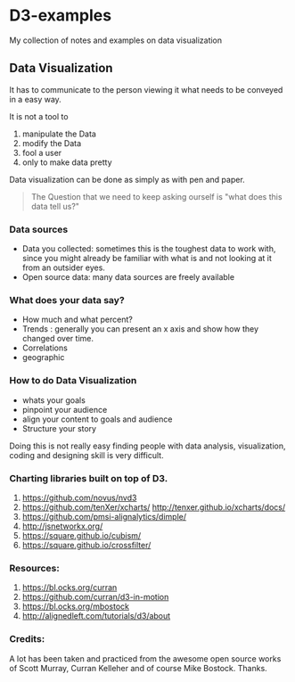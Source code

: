 # D3-examples
My collection of notes and examples on data visualization

## Data Visualization

It has to communicate to the person viewing it what needs to be conveyed in a easy way.

It is not a tool to
1. manipulate the Data
2. modify the Data
3. fool a user
4. only to make data pretty

Data visualization can be done as simply as with pen and paper.

> The Question that we need to keep asking ourself is
> "what does this data tell us?"


### Data sources

* Data you collected: sometimes this is the toughest data to work with, since you might already be familiar with what is and not looking at it from an outsider eyes.
* Open source data: many data sources are freely available

### What does your data say?
* How much and what percent?
* Trends :  generally you can present an x axis and show how they changed over time.
* Correlations
* geographic

### How to do Data Visualization
* whats your goals
* pinpoint your audience
* align your content to goals and audience
* Structure your story

Doing this is not really easy
finding people with data analysis, visualization, coding and designing skill is very difficult.


### Charting libraries built on top of D3.
1. https://github.com/novus/nvd3
2. https://github.com/tenXer/xcharts/
http://tenxer.github.io/xcharts/docs/
3. https://github.com/pmsi-alignalytics/dimple/
4. http://jsnetworkx.org/
5. https://square.github.io/cubism/
6. https://square.github.io/crossfilter/

### Resources:
1. https://bl.ocks.org/curran
2. https://github.com/curran/d3-in-motion
3. https://bl.ocks.org/mbostock
4. http://alignedleft.com/tutorials/d3/about

### Credits:
A lot has been taken and practiced from the awesome open source works of Scott Murray, Curran Kelleher and of course Mike Bostock. Thanks.
